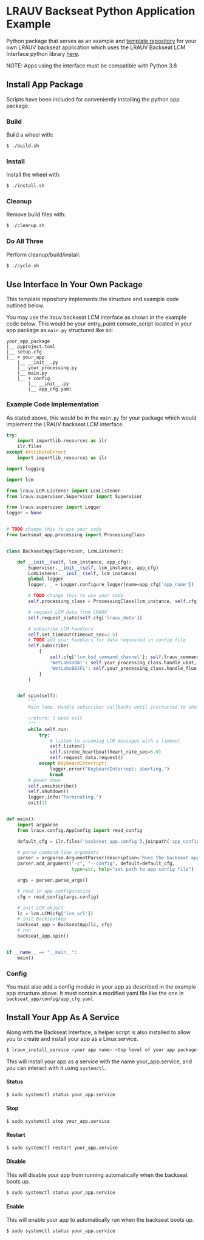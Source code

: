 # LRAUV Backseat Python Application Example

Python package that serves as an example and
[template repository](https://docs.github.com/en/repositories/creating-and-managing-repositories/creating-a-repository-from-a-template)
for your own LRAUV backseat application which uses the LRAUV Backseat LCM Interface python library
[here](https://bitbucket.org/mbari/lrauv_backseat_py).

NOTE: Apps using the interface must be compatible with Python 3.8

## Install App Package

Scripts have been included for conveniently installing the python app package.

### Build

Build a wheel with:
```bash
$ ./build.sh
```

### Install

Install the wheel with:
```bash
$ ./install.sh
```

### Cleanup

Remove build files with:
```bash
$ ./cleanup.sh
```

### Do All Three

Perform cleanup/build/install:
```bash
$ ./cycle.sh
```

## Use Interface In Your Own Package

This template repository implements the structure and example code outlined below.

You may use the lrauv backseat LCM interface as shown in
the example code below. This would be your entry_point
console_script located in your app package as `main.py`
structured like so:

```
your_app_package
|__ pyproject.toml
|__ setup.cfg
|__ + your_app
    |__ __init__.py
    |__ your_processing.py
    |__ main.py
    |__ + config
        |__ __init__.py
        |__ app_cfg.yaml
```

### Example Code Implementation

As stated above, this would be in the `main.py` for your
package which would implement the LRAUV backseat LCM interface.

```python
try:
    import importlib.resources as ilr
    ilr.files
except AttributeError:
    import importlib_resources as ilr

import logging

import lcm

from lrauv.LCM.Listener import LcmListener
from lrauv.supervisor.Supervisor import Supervisor

from lrauv.supervisor import Logger
logger = None


# TODO change this to use your code
from backseat_app.processing import ProcessingClass


class BackseatApp(Supervisor, LcmListener):

    def __init__(self, lcm_instance, app_cfg):
        Supervisor.__init__(self, lcm_instance, app_cfg)
        LcmListener.__init__(self, lcm_instance)
        global logger
        logger, _ = Logger.configure_logger(name=app_cfg['app_name'])

        # TODO change this to use your code
        self.processing_class = ProcessingClass(lcm_instance, self.cfg)

        # request LCM data from LRAUV
        self.request_slate(self.cfg['lrauv_data'])

        # subscribe LCM handlers
        self.set_timeout(timeout_sec=2.5)
        # TODO add your handlers for data requested in config file
        self.subscribe(
            {
                self.cfg['lcm_bsd_command_channel']: self.lrauv_command_handler,
                'WetLabsUBAT': self.your_processing_class.handle_ubat,
                'WetLabsBB2FL': self.your_processing_class.handle_fluo
            }
        )


    def spin(self):
        """
        Main loop. Handle subscriber callbacks until instructed to shutdown.

        :return: 1 upon exit
        """
        while self.run:
            try:
                # listen to incoming LCM messages with a timeout
                self.listen()
                self.strobe_heartbeat(heart_rate_sec=5.0)
                self.request_data.request()
            except KeyboardInterrupt:
                logger.error("KeyboardInterrupt: aborting.")
                break
        # power down
        self.unsubscribe()
        self.shutdown()
        logger.info("Terminating.")
        exit(1)


def main():
    import argparse
    from lrauv.config.AppConfig import read_config

    default_cfg = ilr.files('backseat_app.config').joinpath('app_config.yaml')

    # parse command-line arguments
    parser = argparse.ArgumentParser(description='Runs the backseat app.')
    parser.add_argument("-c", "--config", default=default_cfg,
                        type=str, help="set path to app config file")

    args = parser.parse_args()

    # read in app configuration
    cfg = read_config(args.config)

    # init LCM object
    lc = lcm.LCM(cfg['lcm_url'])
    # init BackseatApp
    backseat_app = BackseatApp(lc, cfg)
    # run
    backseat_app.spin()


if __name__ == "__main__":
    main()

```

### Config

You must also add a config module in your app as described in the example app structure above. It must
contain a modified yaml file like the one in `backseat_app/config/app_cfg.yaml`

## Install Your App As A Service

Along with the Backseat Interface, a helper script is also installed to allow you to create and install
your app as a Linux service.

```bash
$ lrauv_install_service <your app name> <top level of your app package> <entry_point console_script executable for your app (installed to ~/.local/bin)>
```

This will install your app as a service with the name your_app.service, and you can interact with
it using `systemctl`.

#### Status
```bash
$ sudo systemctl status your_app.service
```

#### Stop
```bash
$ sudo systemctl stop your_app.service
```

#### Restart
```bash
$ sudo systemctl restart your_app.service
```

#### Disable

This will disable your app from running automatically when the backseat boots up.

```bash
$ sudo systemctl status your_app.service
```

#### Enable

This will enable your app to automatically run when the backseat boots up.

```bash
$ sudo systemctl status your_app.service
```
